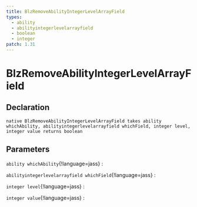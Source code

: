 ```yaml
---
title: BlzRemoveAbilityIntegerLevelArrayField
types:
  - ability
  - abilityintegerlevelarrayfield
  - boolean
  - integer
patch: 1.31
---
```


# BlzRemoveAbilityIntegerLevelArrayField

## Declaration

```jass
native BlzRemoveAbilityIntegerLevelArrayField takes ability whichAbility, abilityintegerlevelarrayfield whichField, integer level, integer value returns boolean
```

## Parameters
`ability whichAbility`{!language=jass}
: 

`abilityintegerlevelarrayfield whichField`{!language=jass}
: 

`integer level`{!language=jass}
: 

`integer value`{!language=jass}
: 
